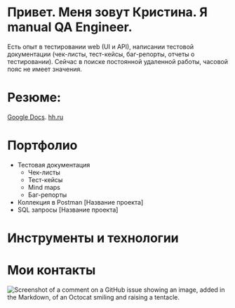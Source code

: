 # Привет. Меня зовут Кристина. Я manual QA Engineer.

Есть опыт в тестировании web (UI и API), написании тестовой документации (чек-листы, тест-кейсы, баг-репорты, отчеты о тестировании).
Сейчас в поиске постоянной удаленной работы, часовой пояс не имеет значения.

# Резюме:
[Google Docs](https://docs.google.com/document/d/1iEGoq4snyo5ZleCn_YCmDfjfaldXMw6QYJFyBJNbwsM/edit?usp=sharing).
[hh.ru](https://irkutsk.hh.ru/resume/5ce63c34ff0cc872590039ed1f375738504a61)

# Портфолио
- Тестовая документация
   + Чек-листы
   + Тест-кейсы
   + Mind maps
   + Баг-репорты
- Коллекция в Postman
   [Название проекта]
- SQL запросы
   [Название проекта]

# Инструменты и технологии


# Мои контакты
![Screenshot of a comment on a GitHub issue showing an image, added in the Markdown, of an Octocat smiling and raising a tentacle.]()
